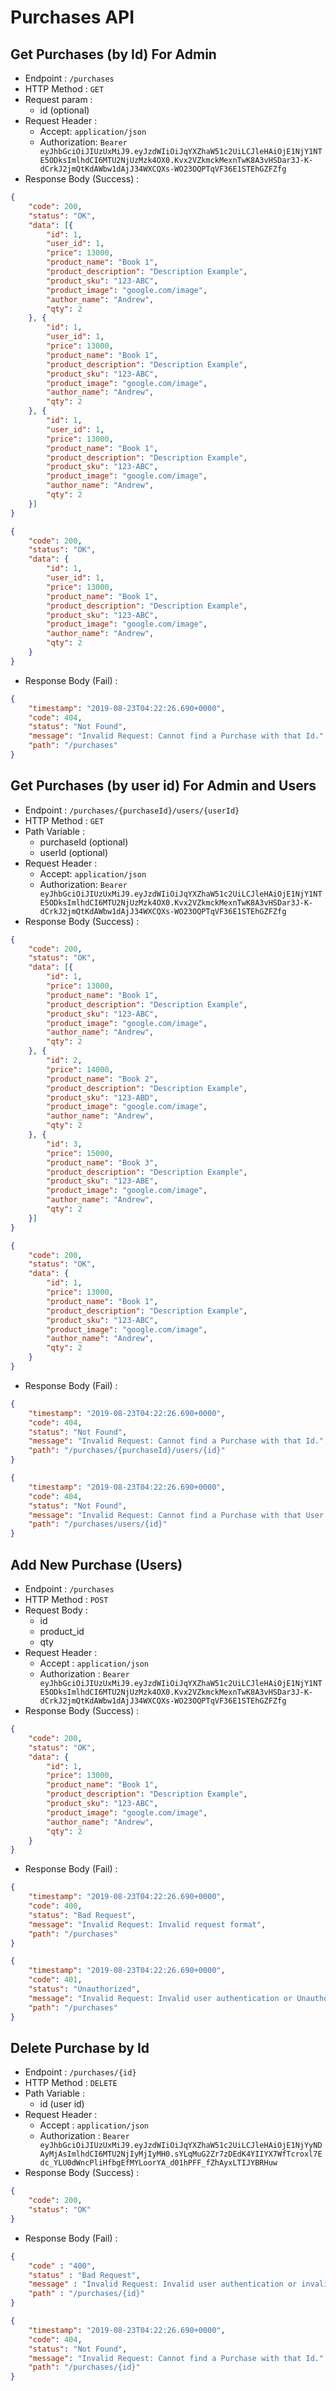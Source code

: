 # Purchases API

## Get Purchases (by Id) For Admin

+ Endpoint : ``/purchases``
+ HTTP Method : `GET`
+ Request param : 
    + id (optional)
+ Request Header : 
	+ Accept: `application/json`
    + Authorization: `Bearer eyJhbGciOiJIUzUxMiJ9.eyJzdWIiOiJqYXZhaW51c2UiLCJleHAiOjE1NjY1NTE5ODksImlhdCI6MTU2NjUzMzk4OX0.Kvx2VZkmckMexnTwK8A3vHSDar3J-K-dCrkJ2jmQtKdAWbw1dAjJ34WXCQXs-WO23OQPTqVF36E1STEhGZFZfg`
+ Response Body (Success) : 

```json
{
    "code": 200,
    "status": "OK",
    "data": [{
        "id": 1,
        "user_id": 1,
        "price": 13000,
        "product_name": "Book 1",
        "product_description": "Description Example",
        "product_sku": "123-ABC",
        "product_image": "google.com/image",
        "author_name": "Andrew",
        "qty": 2
    }, {
        "id": 1,
        "user_id": 1,
        "price": 13000,
        "product_name": "Book 1",
        "product_description": "Description Example",
        "product_sku": "123-ABC",
        "product_image": "google.com/image",
        "author_name": "Andrew",
        "qty": 2
    }, {
        "id": 1,
        "user_id": 1,
        "price": 13000,
        "product_name": "Book 1",
        "product_description": "Description Example",
        "product_sku": "123-ABC",
        "product_image": "google.com/image",
        "author_name": "Andrew",
        "qty": 2
    }]
}
```
```json
{
    "code": 200,
    "status": "OK",
    "data": {
        "id": 1,
        "user_id": 1,
        "price": 13000,
        "product_name": "Book 1",
        "product_description": "Description Example",
        "product_sku": "123-ABC",
        "product_image": "google.com/image",
        "author_name": "Andrew",
        "qty": 2
    }
}
```

+ Response Body (Fail) :

```json
{
	"timestamp": "2019-08-23T04:22:26.690+0000",
    "code": 404,
    "status": "Not Found",
    "message": "Invalid Request: Cannot find a Purchase with that Id.",
    "path": "/purchases"
}
```

## Get Purchases (by user id) For Admin and Users

+ Endpoint : ``/purchases/{purchaseId}/users/{userId}``
+ HTTP Method : `GET`
+ Path Variable : 
    + purchaseId (optional)
    + userId (optional)
+ Request Header : 
	+ Accept: `application/json`
    + Authorization: `Bearer eyJhbGciOiJIUzUxMiJ9.eyJzdWIiOiJqYXZhaW51c2UiLCJleHAiOjE1NjY1NTE5ODksImlhdCI6MTU2NjUzMzk4OX0.Kvx2VZkmckMexnTwK8A3vHSDar3J-K-dCrkJ2jmQtKdAWbw1dAjJ34WXCQXs-WO23OQPTqVF36E1STEhGZFZfg`
+ Response Body (Success) : 

```json
{
    "code": 200,
    "status": "OK",
    "data": [{
        "id": 1,
        "price": 13000,
        "product_name": "Book 1",
        "product_description": "Description Example",
        "product_sku": "123-ABC",
        "product_image": "google.com/image",
        "author_name": "Andrew",
        "qty": 2
    }, {
        "id": 2,
        "price": 14000,
        "product_name": "Book 2",
        "product_description": "Description Example",
        "product_sku": "123-ABD",
        "product_image": "google.com/image",
        "author_name": "Andrew",
        "qty": 2
    }, {
        "id": 3,
        "price": 15000,
        "product_name": "Book 3",
        "product_description": "Description Example",
        "product_sku": "123-ABE",
        "product_image": "google.com/image",
        "author_name": "Andrew",
        "qty": 2
    }]
}
```
```json
{
    "code": 200,
    "status": "OK",
    "data": {
        "id": 1,
        "price": 13000,
        "product_name": "Book 1",
        "product_description": "Description Example",
        "product_sku": "123-ABC",
        "product_image": "google.com/image",
        "author_name": "Andrew",
        "qty": 2
    }
}
```

+ Response Body (Fail) :

```json
{
	"timestamp": "2019-08-23T04:22:26.690+0000",
    "code": 404,
    "status": "Not Found",
    "message": "Invalid Request: Cannot find a Purchase with that Id.",
    "path": "/purchases/{purchaseId}/users/{id}"
}
```
```json
{
	"timestamp": "2019-08-23T04:22:26.690+0000",
    "code": 404,
    "status": "Not Found",
    "message": "Invalid Request: Cannot find a Purchase with that User Id.",
    "path": "/purchases/users/{id}"
}
```

## Add New Purchase (Users)

+ Endpoint : ``/purchases``
+ HTTP Method : ``POST``
+ Request Body : 
	+ id
    + product_id
    + qty
+ Request Header : 
	+ Accept : ``application/json``
    + Authorization : `Bearer eyJhbGciOiJIUzUxMiJ9.eyJzdWIiOiJqYXZhaW51c2UiLCJleHAiOjE1NjY1NTE5ODksImlhdCI6MTU2NjUzMzk4OX0.Kvx2VZkmckMexnTwK8A3vHSDar3J-K-dCrkJ2jmQtKdAWbw1dAjJ34WXCQXs-WO23OQPTqVF36E1STEhGZFZfg`
+ Response Body (Success) :

```json
{
	"code": 200,
    "status": "OK",
    "data": {
        "id": 1,
        "price": 13000,
        "product_name": "Book 1",
        "product_description": "Description Example",
        "product_sku": "123-ABC",
        "product_image": "google.com/image",
        "author_name": "Andrew",
        "qty": 2
    }
}
```

+ Response Body (Fail) : 
```json
{
    "timestamp": "2019-08-23T04:22:26.690+0000",
    "code": 400,
    "status": "Bad Request",
    "message": "Invalid Request: Invalid request format",
    "path": "/purchases"
}
```

```json
{
    "timestamp": "2019-08-23T04:22:26.690+0000",
    "code": 401,
    "status": "Unauthorized",
    "message": "Invalid Request: Invalid user authentication or Unauthorized",
    "path": "/purchases"
}
```

## Delete Purchase by Id

+ Endpoint : ``/purchases/{id}``
+ HTTP Method : ``DELETE``
+ Path Variable : 
    + id (user id)
+ Request Header : 
	+ Accept : ``application/json``
	+ Authorization : `Bearer eyJhbGciOiJIUzUxMiJ9.eyJzdWIiOiJqYXZhaW51c2UiLCJleHAiOjE1NjYyNDAyMjAsImlhdCI6MTU2NjIyMjIyMH0.sYLqMuG2Zr7zDEdK4YIIYX7WfTcroxl7Edc_YLU0dWncPliHfbgEfMYLoorYA_d01hPFF_fZhAyxLTIJYBRHuw`
+ Response Body (Success) : 

```json
{
    "code": 200,
    "status": "OK"
}
```

+ Response Body (Fail) : 

```json
{
	"code" : "400",
    "status" : "Bad Request",
    "message" : "Invalid Request: Invalid user authentication or invalid request format",
    "path" : "/purchases/{id}"
}
```
```json
{
	"timestamp": "2019-08-23T04:22:26.690+0000",
    "code": 404,
    "status": "Not Found",
    "message": "Invalid Request: Cannot find a Purchase with that Id.",
    "path": "/purchases/{id}"
}
```
